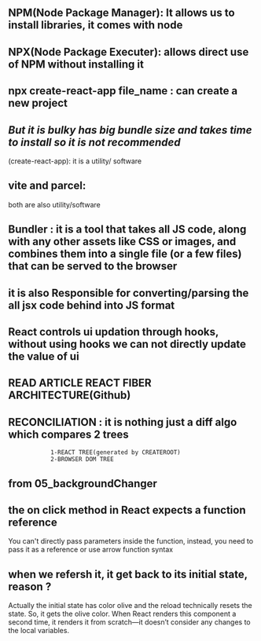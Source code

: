 ## NPM(Node Package Manager): It allows us to install libraries, it comes with node 

## NPX(Node Package Executer): allows direct use of NPM without installing it 

## npx create-react-app file_name : can create a new project 
## *But it is bulky has big bundle size and takes time to install so it is not recommended*
(create-react-app): it is a utility/ software 

## vite and parcel:
both are also utility/software 

## Bundler : it is a tool that takes all JS code, along with any other assets like CSS or images, and combines them into a single file (or a few files) that can be served to the browser 
## it is also Responsible for converting/parsing the all jsx code behind into JS format 

## React controls ui updation through hooks, without using hooks we can not directly update the value of ui 

## READ ARTICLE REACT FIBER ARCHITECTURE(Github)

## RECONCILIATION : it is nothing just a diff algo which compares 2 trees  
                1-REACT TREE(generated by CREATEROOT)
                2-BROWSER DOM TREE

## from 05_backgroundChanger

## the on click method in React expects a function reference
You can't directly pass parameters inside the function, instead, 
you need to pass it as a reference or use arrow function syntax

## when we refersh it, it get back to its initial state, reason ?
Actually the initial state has color olive and the reload technically 
resets the state. So, it gets the olive color.
When React renders this component a second time, it renders it from scratch—it doesn’t consider any changes to the local variables.
